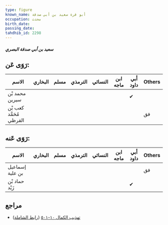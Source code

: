 ```yaml
---
type: figure
known_name: أبو قرة سعيد بن أبي صدقة
occupation: محدث
birth_date:
passing_date:
tahdhib_id: 2298
---
```

##### سعيد بن أبي صدقة البصري

## رَوَى عَن:
| الاسم                   | البخاري | مسلم | الترمذي | النسائي | ابن ماجه | أبي داود | Others |
| ----------------------- | ------- | ---- | ------- | ------- | -------- | -------- | ------ |
| محمد بْن سيرين          |         |      |         |         |          | ✔        |        |
| كعب بْن مُحَمَّد القرظي |         |      |         |         |          |          | فق     |
## رَوَى عَنه:
| الاسم           | البخاري | مسلم | الترمذي | النسائي | ابن ماجه | أبي داود | Others |
| --------------- | ------- | ---- | ------- | ------- | -------- | -------- | ------ |
| إسماعيل بن علية |         |      |         |         |          |          | فق     |
| حماد بْن زَيْد  |         |      |         |         |          | ✔        |        |
## مراجع
- [تهذيب الكمال ١٠-٥٠١](obsidian://open?vault=Tahdhib-al-Kamal&file=Figures/٢٢٩٨-سعيد%20بن%20أبي%20صدقة%20البصري) ([رابط الشاملة](https://shamela.ws/book/3722/5273))